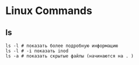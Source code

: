# Linux Commands
## ls
```
ls -l # показать более подробную информацию
ls -l # -i показать inod
ls -a # показать скрытые файлы (начинаются на . )
```
